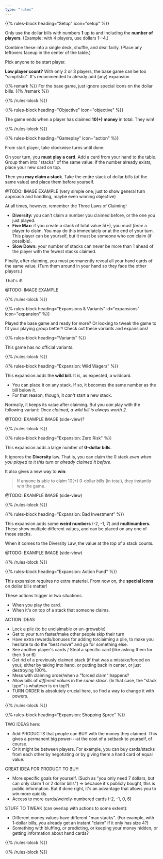 ```yaml
---
type: "rules"
---
```


{{% rules-block heading="Setup" icon="setup" %}}

Only use the dollar bills with numbers **1** up to and including the **number of players**. (Example: with 4 players, use dollars 1--4.)

Combine these into a single deck, shuffle, and deal fairly. (Place any leftovers faceup in the center of the table.)

Pick anyone to be start player.

**Low player count?** With only 2 or 3 players, the base game can be too "simplistic". It's recommended to already add (any) expansion.

{{% remark %}}
For the base game, just ignore special icons on the dollar bills.
{{% /remark %}}

{{% /rules-block %}}

{{% rules-block heading="Objective" icon="objective" %}}

The game ends when a player has claimed **10(+) money** in total. They win!

{{% /rules-block %}}

{{% rules-block heading="Gameplay" icon="action" %}}

From start player, take clockwise turns until done. 

On your turn, you **must play a card**. Add a card from your hand to the table. Group them into "stacks" of the same value: if the number already exists, place your new card on top.

Then you **may claim a stack**. Take the entire stack of dollar bills (of the same value) and place them before yourself.

@TODO: IMAGE EXAMPLE (very simple one; just to show general turn approach and handling, maybe even winning objective)

At all times, however, remember the Three Laws of Claiming!

* **Diversity:** you can't claim a number you claimed before, or the one you just played.
* **Five Max:** if you create a stack of total value 5(+), you must _force_ a player to claim. You may do this immediately or at the end of your turn. This player can be yourself, but it must be someone who _can_ claim (if possible).
* **Slow Down:** your number of stacks can never be more than 1 ahead of the player with the fewest stacks claimed.

Finally, after claiming, you must permanently reveal all your hand cards of the same value. (Turn them around in your hand so they face the other players.)

That's it!

@TODO: IMAGE EXAMPLE

{{% /rules-block %}}

{{% rules-block heading="Expansions & Variants" id="expansions" icon="expansion" %}}

Played the base game and ready for more? Or looking to tweak the game to fit your playing group better? Check out these variants and expansions!

{{% rules-block heading="Variants" %}}

This game has no official variants.

{{% /rules-block %}}

{{% rules-block heading="Expansion: Wild Wagers" %}}

This expansion adds the **wild bill**. It is, as expected, a wildcard.

* You can place it on any stack. If so, it becomes the same number as the bill below it.
* For that reason, though, it _can't_ start a new stack.

Normally, it keeps its value after claiming. But you _can_ play with the following variant: _Once claimed, a wild bill is always worth 2._

@TODO: EXAMPLE IMAGE (side-view)?

{{% /rules-block %}}

{{% rules-block heading="Expansion: Zero Risk" %}}

This expansion adds a large number of **0-dollar bills**.

It ignores the **Diversity** law. That is, you can claim the 0 stack _even when you played to it this turn_ or _already claimed it before_.

It also gives a new way to **win**:

> If anyone is able to claim 10(+) 0-dollar bills (in total), they instantly win the game.

<!--- (On its own, this basically means only a SINGLE player can go for this. But with expansions that allow stealing, negotiating, wildcards, this makes it possible for multiple players.) --->

@TODO: EXAMPLE IMAGE (side-view)

{{% /rules-block %}}

{{% rules-block heading="Expansion: Bad Investment" %}}

This expansion adds some **weird numbers** (-2, -1, 7) and **multinumbers**. These show multiple different values, and can be placed on any one of those stacks.

When it comes to the Diversity Law, the value at the _top_ of a stack counts.

@TODO: EXAMPLE IMAGE (side-view)

{{% /rules-block %}}

{{% rules-block heading="Expansion: Action Fund" %}}

This expansion requires no extra material. From now on, the **special icons** on dollar bills matter!

These actions trigger in two situations.

* When you play the card.
* When it's on top of a stack that someone claims.

ACTION IDEAS
* Lock a pile (to be unclaimable or un-growable)
* Get to your turn faster/make other people skip their turn
* Have extra rewards/bonuses for adding to/claiming a pile, to make you hesitate to do the "best move" and go for something else.
* See another player's cards / Steal a specific card (like asking them for their 5 or 6)
* Get rid of a previously claimed stack (if that was a mistake/forced on you); either by taking into hand, or putting back in center, or just destroying 100%.
* Mess with claiming order/when a "forced claim" happens?
* Allow bills of _different values_ in the _same stack_. (In that case, the "stack type" is whatever is on top?)
* TURN ORDER is absolutely crucial here, so find a way to change it with powers.

{{% /rules-block %}}

{{% rules-block heading="Expansion: Shopping Spree" %}}

TWO IDEAS here:
* Add PRODUCTS that people can BUY with the money they claimed. This gives a permanent big power---at the cost of a setback to yourself, of course.
* Or it might be between players. For example, you can buy cards/stacks from each other by negotiating or by giving them a hand card of equal value.

GREAT IDEA FOR PRODUCT TO BUY:
* More specific goals for yourself. (Such as "you only need 7 dollars, but can only claim 1 or 2 dollar bills") => because it's publicly bought, this is public information. But if done right, it's an advantage that allows you to win more quickly.
* Access to more cards/weirdly-numbered cards (-2, -1, 0, 6)

STUFF TO TWEAK (can overlap with actions to some extent):
* Different money values have different "max stacks". (For example, with 1-dollar bills, you already get an instant "claim" if it only has size 4?)
* Something with bluffing, or predicting, or keeping your money hidden, or getting information about hand cards?

{{% /rules-block %}}

{{% /rules-block %}}

